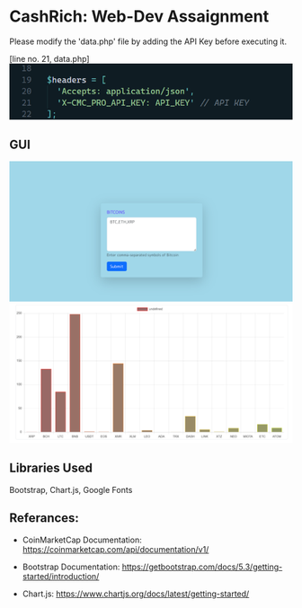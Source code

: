 # CashRich: Web-Dev Assaignment


Please modify the 'data.php' file by adding the API Key before executing it.

[line no. 21, data.php]
![Index page](api_key_change.png)


## GUI

![Index page](index.png)
![Graph page](graph.png)


## Libraries Used

Bootstrap,
Chart.js,
Google Fonts

## Referances:
- CoinMarketCap Documentation: https://coinmarketcap.com/api/documentation/v1/

- Bootstrap Documentation: https://getbootstrap.com/docs/5.3/getting-started/introduction/

- Chart.js: https://www.chartjs.org/docs/latest/getting-started/

